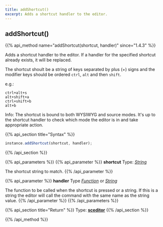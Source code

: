 ```yaml
---
title: addShortcut()
excerpt: Adds a shortcut handler to the editor.
---
```

## addShortcut()

{{% api_method name="addShortcut(shortcut, handler)" since="1.4.3" %}}

Adds a shortcut handler to the editor. If a handler for the specified shortcut already exists, it will be replaced.

The shortcut shoult be a string of keys separated by plus (+) signs and the modifier keys should be ordered `ctrl`, `alt` and then `shift`.

e.g.:

	ctrl+alt+s
	alt+shift+a
	ctrl+shift+b
	alt+b


<span class="Label Label--info">Info:</span> The shortcut is bound to both WYSIWYG and source modes. It's up to the shortcut handler to check which mode the editor is in and take appropriate action.


{{% api_section title="Syntax" %}}
```js
instance.addShortcut(shortcut, handler);
```
{{% /api_section %}}


{{% api_parameters %}}
{{% api_parameter %}}
**shortcut**
Type: *[String](/api/types/#string)*

The shortcut string to match.
{{% /api_parameter %}}

{{% api_parameter %}}
**handler**
Type *[Function](/api/types/#function)* or *[String](/api/types/#string)*

The function to be called when the shortcut is pressed or a string.
If this is a string the editor will call the command with the same name as the string value.
{{% /api_parameter %}}
{{% /api_parameters %}}


{{% api_section title="Return" %}}
Type: **[sceditor](/api/types/#sceditor)**
{{% /api_section %}}

{{% /api_method %}}